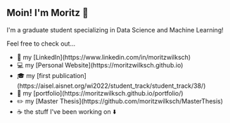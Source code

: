 ## Moin! I'm Moritz 👋
I'm a graduate student specializing in Data Science and Machine Learning! 

Feel free to check out...
<ul><li>🔎 my [LinkedIn](https://www.linkedin.com/in/moritzwilksch)</li><li> 💻 my [Personal Website](https://moritzwilksch.github.io)</li><li>🎓 my [first publication](https://aisel.aisnet.org/wi2022/student_track/student_track/38/)</li><li>📁 my [portfolio](https://moritzwilksch.github.io/portfolio/)</li><li>✏️ my [Master Thesis](https://github.com/moritzwilksch/MasterThesis)</li><li>☕ the stuff I've been working on ⬇️ </li></ul>


<!--
**moritzwilksch/moritzwilksch** is a ✨ _special_ ✨ repository because its `README.md` (this file) appears on your GitHub profile.

Here are some ideas to get you started:

- 🔭 I’m currently working on ...
- 🌱 I’m currently learning ...
- 👯 I’m looking to collaborate on ...
- 🤔 I’m looking for help with ...
- 💬 Ask me about ...
- 📫 How to reach me: ...
- 😄 Pronouns: ...
- ⚡ Fun fact: ...
-->

